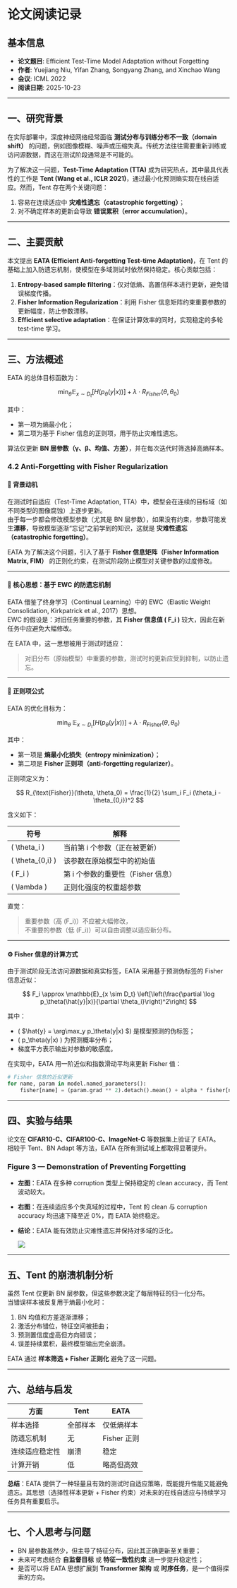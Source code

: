 # 论文阅读记录

## 基本信息

- **论文题目**: Efficient Test-Time Model Adaptation without Forgetting  
- **作者**: Yuejiang Niu, Yifan Zhang, Songyang Zhang, and Xinchao Wang  
- **会议**: ICML 2022  
- **阅读日期**: 2025-10-23

---

## 一、研究背景

在实际部署中，深度神经网络经常面临 **测试分布与训练分布不一致（domain shift）** 的问题，例如图像模糊、噪声或压缩失真。传统方法往往需要重新训练或访问源数据，而这在测试阶段通常是不可能的。

为了解决这一问题，**Test-Time Adaptation (TTA)** 成为研究热点，其中最具代表性的工作是 **Tent (Wang et al., ICLR 2021)**，通过最小化预测熵实现在线自适应。然而，Tent 存在两个关键问题：  

1. 容易在连续适应中 **灾难性遗忘（catastrophic forgetting）**；  
2. 对不确定样本的更新会导致 **错误累积（error accumulation）**。

---

## 二、主要贡献

本文提出 **EATA (Efficient Anti-forgetting Test-time Adaptation)**，在 Tent 的基础上加入防遗忘机制，使模型在多域测试时依然保持稳定。核心贡献包括：

1. **Entropy-based sample filtering**：仅对低熵、高置信样本进行更新，避免错误梯度传播。  
2. **Fisher Information Regularization**：利用 Fisher 信息矩阵约束重要参数的更新幅度，防止参数漂移。  
3. **Efficient selective adaptation**：在保证计算效率的同时，实现稳定的多轮 test-time 学习。

---

## 三、方法概述

EATA 的总体目标函数为：

$$
\min_\theta \mathbb{E}_{x \sim D_t}[H(p_\theta(y|x))] + \lambda \cdot R_{Fisher}(\theta, \theta_0)
$$

其中：  

- 第一项为熵最小化；  
- 第二项为基于 Fisher 信息的正则项，用于防止灾难性遗忘。  

算法仅更新 **BN 层参数（γ、β、均值、方差）**，并在每次迭代时筛选掉高熵样本。

### 4.2 Anti-Forgetting with Fisher Regularization

#### 🧩 背景动机

在测试时自适应（Test-Time Adaptation, TTA）中，模型会在连续的目标域（如不同类型的图像腐蚀）上逐步更新。  
由于每一步都会修改模型参数（尤其是 BN 层参数），如果没有约束，参数可能发生**漂移**，导致模型逐渐“忘记”之前学到的知识，这就是 **灾难性遗忘（catastrophic forgetting）**。

EATA 为了解决这个问题，引入了基于 **Fisher 信息矩阵（Fisher Information Matrix, FIM）** 的正则化约束，在测试阶段防止模型对关键参数的过度修改。

---

#### 🧠 核心思想：基于 EWC 的防遗忘机制

EATA 借鉴了终身学习（Continual Learning）中的 EWC（Elastic Weight Consolidation, Kirkpatrick et al., 2017）思想。  
EWC 的假设是：对旧任务重要的参数，其 **Fisher 信息值 \( F_i \)** 较大，因此在新任务中应避免大幅修改。

在 EATA 中，这一思想被用于测试时适应：  

> 对旧分布（原始模型）中重要的参数，测试时的更新应受到抑制，以防止遗忘。

---

#### 🧮 正则项公式

EATA 的优化目标为：

$$
\min_\theta \; \mathbb{E}_{x \sim D_t}[H(p_\theta(y|x))] + \lambda \cdot R_{\text{Fisher}}(\theta, \theta_0)
$$

其中：

- 第一项是 **熵最小化损失（entropy minimization）**；
- 第二项是 **Fisher 正则项（anti-forgetting regularizer）**。

正则项定义为：

$$
R_{\text{Fisher}}(\theta, \theta_0)
= \frac{1}{2} \sum_i F_i (\theta_i - \theta_{0,i})^2
$$

含义如下：

| 符号                 | 解释                     |
| ------------------ | ---------------------- |
| \( \theta_i \)     | 当前第 i 个参数（正在被更新）       |
| \( \theta_{0,i} \) | 该参数在原始模型中的初始值          |
| \( F_i \)          | 第 i 个参数的重要性（Fisher 信息） |
| \( \lambda \)      | 正则化强度的权重超参数            |

直觉：  

> 重要参数（高 \(F_i\)）不应被大幅修改，  
> 不重要的参数（低 \(F_i\)）可以自由调整以适应新分布。

---

#### ⚙️ Fisher 信息的计算方式

由于测试阶段无法访问源数据和真实标签，EATA 采用基于预测伪标签的 Fisher 信息近似：

$$
F_i \approx \mathbb{E}_{x \sim D_t} 
\left[\left(\frac{\partial \log p_\theta(\hat{y}|x)}{\partial \theta_i}\right)^2\right]
$$

其中：

- \( $\hat{y} = \arg\max_y p_\theta(y|x) $\) 是模型预测的伪标签；
- \( p_\theta(y|x) \) 为预测概率分布；
- 梯度平方表示输出对参数的敏感度。

在实现中，EATA 用一阶近似和指数滑动平均来更新 Fisher 值：

```python
# Fisher 信息的近似更新
for name, param in model.named_parameters():
    fisher[name] = (param.grad ** 2).detach().mean() + alpha * fisher[name].detach()
```

---

## 四、实验与结果

论文在 **CIFAR10-C、CIFAR100-C、ImageNet-C** 等数据集上验证了 EATA。  
相较于 Tent、BN Adapt 等方法，EATA 在所有测试域上都取得显著提升。  

### Figure 3 — Demonstration of Preventing Forgetting

- **左图**：EATA 在多种 corruption 类型上保持稳定的 clean accuracy，而 Tent 波动较大。  

- **右图**：在连续适应多个失真域的过程中，Tent 的 clean 与 corruption accuracy 均迅速下降至近 0%，而 EATA 始终稳定。  

- **结论**：EATA 能有效防止灾难性遗忘并保持对多域的泛化。
  
  ![](/Users/sjyzy/Library/Application%20Support/marktext/images/2025-10-23-20-55-18-image.png)

---

## 五、Tent 的崩溃机制分析

虽然 Tent 仅更新 BN 层参数，但这些参数决定了每层特征的归一化分布。  
当错误样本被反复用于熵最小化时：  

1. BN 均值和方差逐渐漂移；  
2. 激活分布错位，特征空间被扭曲；  
3. 预测置信度虚高但方向错误；  
4. 误差持续累积，最终模型输出完全崩溃。  

EATA 通过 **样本筛选 + Fisher 正则化** 避免了这一问题。

---

## 六、总结与启发

| 方面      | Tent | EATA      |
| ------- | ---- | --------- |
| 样本选择    | 全部样本 | 仅低熵样本     |
| 防遗忘机制   | 无    | Fisher 正则 |
| 连续适应稳定性 | 崩溃   | 稳定        |
| 计算开销    | 低    | 略高但高效     |

**总结**：EATA 提供了一种轻量且有效的测试时自适应策略，既能提升性能又能避免遗忘。其思想（选择性样本更新 + Fisher 约束）对未来的在线自适应与持续学习任务具有重要启示。

---

## 七、个人思考与问题

- BN 层参数虽然少，但主导了特征分布，因此其正确更新至关重要；  
- 未来可考虑结合 **自监督目标** 或 **特征一致性约束** 进一步提升稳定性；  
- 是否可以将 EATA 思想扩展到 **Transformer 架构** 或 **时序任务**，是一个值得探索的方向。
